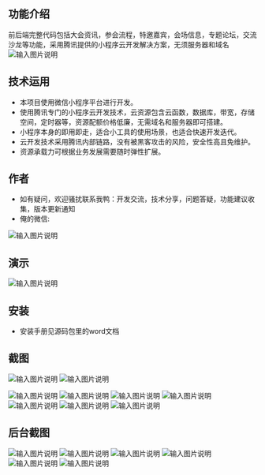 ## 功能介绍 

前后端完整代码包括大会资讯，参会流程，特邀嘉宾，会场信息，专题论坛，交流沙龙等功能，采用腾讯提供的小程序云开发解决方案，无须服务器和域名
![输入图片说明](demo/%E5%BE%AE%E4%BF%A1%E5%9B%BE%E7%89%87_20220227184844.png)

## 技术运用
- 本项目使用微信小程序平台进行开发。
- 使用腾讯专门的小程序云开发技术，云资源包含云函数，数据库，带宽，存储空间，定时器等，资源配额价格低廉，无需域名和服务器即可搭建。
- 小程序本身的即用即走，适合小工具的使用场景，也适合快速开发迭代。
- 云开发技术采用腾讯内部链路，没有被黑客攻击的风险，安全性高且免维护。
- 资源承载力可根据业务发展需要随时弹性扩展。  



## 作者
- 如有疑问，欢迎骚扰联系我鸭：开发交流，技术分享，问题答疑，功能建议收集，版本更新通知
- 俺的微信:

![输入图片说明](https://gitee.com/naive2021/smartcollege/raw/master/demo/author.jpg)



## 演示
 
![输入图片说明](demo/%E5%BE%AE%E4%BF%A1%E5%9B%BE%E7%89%87_20220227184844.png)



## 安装

- 安装手册见源码包里的word文档




## 截图
![输入图片说明](demo/%E9%A6%96%E9%A1%B5.png)
![输入图片说明](demo/%E6%B2%99%E9%BE%99.png)

![输入图片说明](demo/%E6%97%A5%E7%A8%8B.png)
![输入图片说明](demo/%E8%B5%84%E8%AE%AF.png)
![输入图片说明](demo/%E4%B8%93%E9%A2%98.png)
![输入图片说明](demo/%E6%97%A5%E7%A8%8B.png)
![输入图片说明](demo/%E8%B5%84%E8%AE%AF.png)
![输入图片说明](demo/liucheng.png)
![输入图片说明](demo/%E4%B8%AA%E4%BA%BA%E4%B8%AD%E5%BF%83.png)
 
## 后台截图
![输入图片说明](demo/%E5%90%8E%E5%8F%B0-%E7%AE%A1%E7%90%86.png)
![输入图片说明](demo/%E5%90%8E%E5%8F%B0%E5%90%8D%E5%8D%95.png)
![输入图片说明](demo/%E5%90%8E%E5%8F%B0-%E6%97%B6%E6%AE%B5.png)
![输入图片说明](demo/%E5%90%8E%E5%8F%B0%E6%97%B6%E9%97%B4%E8%AE%BE%E7%BD%AE.png)
 ![输入图片说明](demo/%E5%90%8E%E5%8F%B0%E9%A6%96%E9%A1%B5.png)
![输入图片说明](demo/%E5%90%8E%E5%8F%B0-%E6%B7%BB%E5%8A%A0.png)